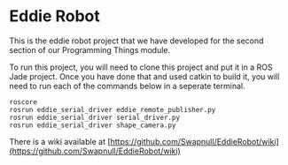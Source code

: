 # Eddie Robot

This is the eddie robot project that we have developed for the second section of our Programming Things module.

To run this project, you will need to clone this project and put it in a ROS Jade project. Once you have done that and used catkin to build it, you will need to run each of the commands below in a seperate terminal.

```
roscore 
rosrun eddie_serial_driver eddie_remote_publisher.py
rosrun eddie_serial_driver serial_driver.py
rosrun eddie_serial_driver shape_camera.py
```

There is a wiki available at [https://github.com/Swapnull/EddieRobot/wiki](https://github.com/Swapnull/EddieRobot/wiki)